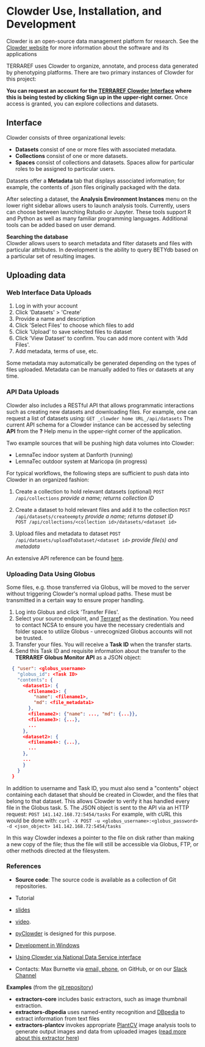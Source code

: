 # Clowder Use, Installation, and Development

Clowder is an open-source data management platform for research. See the [Clowder website](https://clowder.ncsa.illinois.edu/) for more information about the software and its applications

TERRAREF uses Clowder to organize, annotate, and process  data generated by phenotyping platforms. There are two primary instances of Clowder for this project:

**You can request an account for the [TERRAREF Clowder Interface](http://terraref.ncsa.illinois.edu/clowder/) where this is being tested by clicking **Sign up** in the upper-right corner.** Once access is granted, you can explore collections and datasets. 

## Interface

Clowder consists of three organizational levels:
* **Datasets** consist of one or more files with associated metadata.
* **Collections** consist of one or more datasets.
* **Spaces** consist of collections and datasets. Spaces allow for particular roles to be assigned to particular users.
 
Datasets offer a **Metadata** tab that displays associated information; for example, the contents of .json files originally packaged with the data.  

After selecting a dataset, the **Analysis Environment Instances** menu on the lower right sidebar allows users to launch analysis tools. Currently, users can choose between launching Rstudio or Jupyter. These tools support R and Python as well as many familiar programming languages.  Additional tools can be added based on user demand. 

**Searching the database**  
Clowder allows users to search metadata and filter datasets and files with particular attributes. In development is the ability to query BETYdb based on a particular set of resulting images.

## Uploading data

### Web Interface Data Uploads

1. Log in with your account
2. Click 'Datasets' > 'Create'
3. Provide a name and description
4. Click 'Select Files' to choose which files to add
5. Click 'Upload' to save selected files to dataset
6. Click 'View Dataset' to confirm. You can add more content with 'Add Files'.
7. Add metadata, terms of use, etc. 

Some metadata may automatically be generated depending on the types of files uploaded. Metadata can be manually added to files or datasets at any time.
  
### API Data Uploads

Clowder also includes a RESTful API that allows programmatic interactions such as creating new datasets and downloading files. For example, one can request a list of datasets using:
    ```GET _clowder home URL_/api/datasets```
The current API schema for a Clowder instance can be accessed by selecting **API** from the **?** Help menu in the upper-right corner of the application.

Two example sources that will be pushing high data volumes into Clowder:
* LemnaTec indoor system at Danforth (running)
* LemnaTec outdoor system at Maricopa (in progress)

For typical workflows, the following steps are sufficient to push data into Clowder in an organized fashion:

1. Create a collection to hold relevant datasets (optional)
    ```POST /api/collections``` _provide a name; returns collection ID_  
    
2. Create a dataset to hold relevant files and add it to the collection
    ```POST /api/datasets/createempty``` _provide a name; returns dataset ID_  
    ```POST /api/collections/<collection id>/datasets/<dataset id>```  
    
3. Upload files and metadata to dataset
    ```POST /api/datasets/uploadToDataset/<dataset id>``` _provide file(s) and metadata_  

An extensive API reference can be found [here](https://terraref.ncsa.illinois.edu/clowder/assets/docs/api/index.html).

### Uploading Data Using Globus

Some files, e.g. those transferred via Globus, will be moved to the server without triggering Clowder's normal upload paths. These must be transmitted in a certain way to ensure proper handling.

1. Log into Globus and click 'Transfer Files'.
2. Select your source endpoint, and [Terraref](https://www.globus.org/app/endpoints/c50eec62-ea1a-11e5-97d6-22000b9da45e/overview) as the destination. You need to contact NCSA to ensure you have the necessary credentials and folder space to utilize Globus - unrecognized Globus accounts will not be trusted.
3. Transfer your files. You will receive a **Task ID** when the transfer starts.
4. Send this Task ID and requisite information about the transfer to the **TERRAREF Globus Monitor API** as a JSON object:
  ```json
    { "user": <globus_username>
      "globus_id": <Task ID>
      "contents": {
        <dataset1>: {
          <filename1>: {
            "name": <filename1>,
            "md": <file_metadata1>
          },
          <filename2>: {"name": ..., "md": {...}},
          <filename3>: {...},
          ...
        },
        <dataset2>: {
          <filename4>: {...},
          ...
        },
        ...
        }
      }
    }
  ```
  In addition to username and Task ID, you must also send a "contents" object containing each dataset that should be created in Clowder, and the files that belong to that dataset. This allows Clowder to verify it has handled every file in the Globus task.
5. The JSON object is sent to the API via an HTTP request:
 ```POST 141.142.168.72:5454/tasks```
 For example, with cURL this would be done with:
 ```curl -X POST -u <globus_username>:<globus_password> -d <json_object> 141.142.168.72:5454/tasks```

In this way Clowder indexes a pointer to the file on disk rather than making a new copy of the file; thus the file will still be accessible via Globus, FTP, or other methods directed at the filesystem.

### References 

* **Source code**: The source code is available as a collection of Git repositories.
* Tutorial
 * [slides](https://onedrive.live.com/embed?cid=62A7CDC1353EF6B0&resid=62A7CDC1353EF6B0%211988&authkey=ALJbJ7PqsDaYAxU&em=2&wdAr=1.7777777777777777) 
 * [video](https://www.youtube.com/embed/lP3vqh6HLG4).
* [pyClowder](https://opensource.ncsa.illinois.edu/bitbucket/projects/CATS/repos/pyclowder/browse) is designed for this purpose.
* [Development in Windows](https://opensource.ncsa.illinois.edu/confluence/display/CATS/Deploying+Windows+Extractors)
* [Using Clowder via National Data Service interface](https://www.youtube.com/embed/dCNYEl3ld0s)


* Contacts: Max Burnette via [email, phone](http://www.ncsa.illinois.edu/assets/php/directory/contact.php?contact=mburnet2), on GitHub, or on our [Slack Channel](https://terra-ref.slack.com/)

**Examples** (from the [git repository](https://opensource.ncsa.illinois.edu/bitbucket/projects/CATS))  
* **extractors-core** includes basic extractors, such as image thumbnail extraction.
* **extractors-dbpedia** uses named-entity recognition and [DBpedia](http://wiki.dbpedia.org/) to extract information from text files
* **extractors-plantcv** invokes appropriate [PlantCV](http://plantcv.danforthcenter.org/) image analysis tools to generate output images and data from uploaded images ([read more about this extractor here](http://opensource.ncsa.illinois.edu/bitbucket/projects/CATS/repos/extractors-plantcv/browse))


